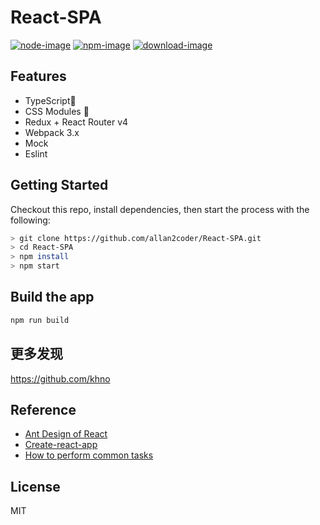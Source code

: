 # React-SPA
[![node-image](https://img.shields.io/badge/node.js-%3E=_4.0-green.svg?style=flat-square)](https://img.shields.io/badge/node.js-%3E=_4.0-green.svg?style=flat-square)
[![npm-image](https://img.shields.io/npm/v/npm.svg?style=flat-square)](https://img.shields.io/npm/v/npm.svg?style=flat-square)
[![download-image](https://img.shields.io/npm/dm/npm.svg?style=flat-square)](https://img.shields.io/npm/dm/npm.svg?style=flat-square)


## Features

- TypeScript🚀
- CSS Modules 🚀
- Redux + React Router v4
- Webpack 3.x
- Mock
- Eslint

## Getting Started
Checkout this repo, install dependencies, then start the process with the following:

```bash
> git clone https://github.com/allan2coder/React-SPA.git
> cd React-SPA
> npm install
> npm start
```

## Build the app

```bash
npm run build
```

## 更多发现
https://github.com/khno

## Reference
* [Ant Design of React ](https://ant.design/docs/react/introduce-cn)
* [Create-react-app ](https://github.com/facebookincubator/create-react-app)
* [How to perform common tasks ](https://github.com/facebookincubator/create-react-app/blob/master/packages/react-scripts/template/README.md#using-the-public-folder)


## License

MIT
